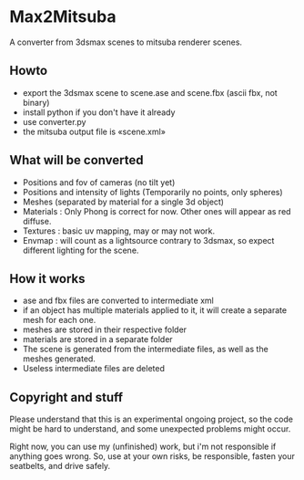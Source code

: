 # Max2Mitsuba

A converter from 3dsmax scenes to mitsuba renderer scenes.

## Howto

- export the 3dsmax scene to scene.ase and scene.fbx (ascii fbx, not binary)
- install python if you don't have it already
- use converter.py
- the mitsuba output file is «scene.xml»

## What will be converted
- Positions and fov of cameras (no tilt yet)
- Positions and intensity of lights (Temporarily no points, only spheres)
- Meshes (separated by material for a single 3d object)
- Materials : Only Phong is correct for now. Other ones will appear as red diffuse.
- Textures : basic uv mapping, may or may not work.
- Envmap : will count as a lightsource contrary to 3dsmax, so expect different lighting for the scene.


## How it works

- ase and fbx files are converted to intermediate xml
- if an object has multiple materials applied to it, it will create a separate mesh for each one.
- meshes are stored in their respective folder
- materials are stored in a separate folder
- The scene is generated from the intermediate files, as well as the meshes generated.
- Useless intermediate files are deleted

## Copyright and stuff

Please understand that this is an experimental ongoing project, so the code might be hard to understand, and some unexpected problems might occur.

Right now, you can use my (unfinished) work, but i'm not responsible if anything goes wrong.
So, use at your own risks, be responsible, fasten your seatbelts, and drive safely.
